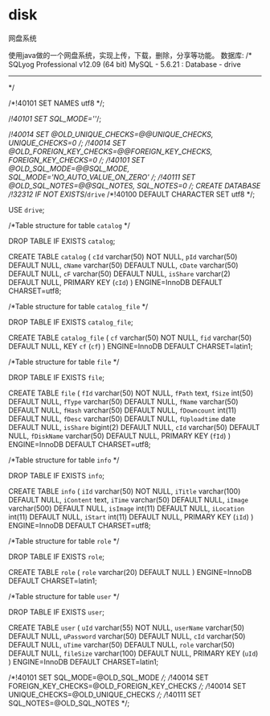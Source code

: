 # disk
网盘系统



使用java做的一个网盘系统，实现上传，下载，删除，分享等功能。
数据库:
/*
SQLyog Professional v12.09 (64 bit)
MySQL - 5.6.21 : Database - drive
*********************************************************************
*/


/*!40101 SET NAMES utf8 */;

/*!40101 SET SQL_MODE=''*/;

/*!40014 SET @OLD_UNIQUE_CHECKS=@@UNIQUE_CHECKS, UNIQUE_CHECKS=0 */;
/*!40014 SET @OLD_FOREIGN_KEY_CHECKS=@@FOREIGN_KEY_CHECKS, FOREIGN_KEY_CHECKS=0 */;
/*!40101 SET @OLD_SQL_MODE=@@SQL_MODE, SQL_MODE='NO_AUTO_VALUE_ON_ZERO' */;
/*!40111 SET @OLD_SQL_NOTES=@@SQL_NOTES, SQL_NOTES=0 */;
CREATE DATABASE /*!32312 IF NOT EXISTS*/`drive` /*!40100 DEFAULT CHARACTER SET utf8 */;

USE `drive`;

/*Table structure for table `catalog` */

DROP TABLE IF EXISTS `catalog`;

CREATE TABLE `catalog` (
  `cId` varchar(50) NOT NULL,
  `pId` varchar(50) DEFAULT NULL,
  `cName` varchar(50) DEFAULT NULL,
  `cDate` varchar(50) DEFAULT NULL,
  `cF` varchar(50) DEFAULT NULL,
  `isShare` varchar(2) DEFAULT NULL,
  PRIMARY KEY (`cId`)
) ENGINE=InnoDB DEFAULT CHARSET=utf8;

/*Table structure for table `catalog_file` */

DROP TABLE IF EXISTS `catalog_file`;

CREATE TABLE `catalog_file` (
  `cf` varchar(50) NOT NULL,
  `fid` varchar(50) DEFAULT NULL,
  KEY `cf` (`cf`)
) ENGINE=InnoDB DEFAULT CHARSET=latin1;

/*Table structure for table `file` */

DROP TABLE IF EXISTS `file`;

CREATE TABLE `file` (
  `fId` varchar(50) NOT NULL,
  `fPath` text,
  `fSize` int(50) DEFAULT NULL,
  `fType` varchar(50) DEFAULT NULL,
  `fName` varchar(50) DEFAULT NULL,
  `fHash` varchar(50) DEFAULT NULL,
  `fDowncount` int(11) DEFAULT NULL,
  `fDesc` varchar(50) DEFAULT NULL,
  `fUploadtime` date DEFAULT NULL,
  `isShare` bigint(2) DEFAULT NULL,
  `cId` varchar(50) DEFAULT NULL,
  `fDiskName` varchar(50) DEFAULT NULL,
  PRIMARY KEY (`fId`)
) ENGINE=InnoDB DEFAULT CHARSET=utf8;

/*Table structure for table `info` */

DROP TABLE IF EXISTS `info`;

CREATE TABLE `info` (
  `iId` varchar(50) NOT NULL,
  `iTitle` varchar(100) DEFAULT NULL,
  `iContent` text,
  `iTime` varchar(50) DEFAULT NULL,
  `iImage` varchar(500) DEFAULT NULL,
  `isImage` int(11) DEFAULT NULL,
  `iLocation` int(11) DEFAULT NULL,
  `iStart` int(11) DEFAULT NULL,
  PRIMARY KEY (`iId`)
) ENGINE=InnoDB DEFAULT CHARSET=utf8;

/*Table structure for table `role` */

DROP TABLE IF EXISTS `role`;

CREATE TABLE `role` (
  `role` varchar(20) DEFAULT NULL
) ENGINE=InnoDB DEFAULT CHARSET=latin1;

/*Table structure for table `user` */

DROP TABLE IF EXISTS `user`;

CREATE TABLE `user` (
  `uId` varchar(55) NOT NULL,
  `userName` varchar(50) DEFAULT NULL,
  `uPassword` varchar(50) DEFAULT NULL,
  `cId` varchar(50) DEFAULT NULL,
  `uTime` varchar(50) DEFAULT NULL,
  `role` varchar(50) DEFAULT NULL,
  `fileSize` varchar(100) DEFAULT NULL,
  PRIMARY KEY (`uId`)
) ENGINE=InnoDB DEFAULT CHARSET=latin1;

/*!40101 SET SQL_MODE=@OLD_SQL_MODE */;
/*!40014 SET FOREIGN_KEY_CHECKS=@OLD_FOREIGN_KEY_CHECKS */;
/*!40014 SET UNIQUE_CHECKS=@OLD_UNIQUE_CHECKS */;
/*!40111 SET SQL_NOTES=@OLD_SQL_NOTES */;
